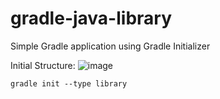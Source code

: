 # gradle-java-library
Simple Gradle application using Gradle Initializer

Initial Structure:
![image](https://github.com/danielbrasilrj/gradle-java-library/assets/43360/0f261404-fe9b-4689-8325-1ab67e24b48e)

`gradle init --type library`
